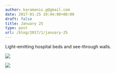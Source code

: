 ```yaml
---
author: karamanis.g@gmail.com
date: 2017-01-25 19:44:00+00:00
draft: false
title: January 25
type: post
url: /blog/2017/1/january-25
---
```


Light-emitting hospital beds and see-through walls.



  
   ![](/images/2017-01-25-20171january-25/IMG_0541.jpg)

  

  
   ![](/images/2017-01-25-20171january-25/IMG_0539.jpg)

  


